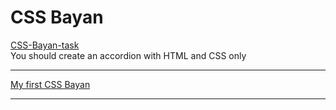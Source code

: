 # CSS Bayan
[CSS-Bayan-task](https://github.com/DrDiman/CSS-Bayan-task)\
You should create an accordion with HTML and CSS only
***
[My first CSS Bayan](https://VladimirSobbolev.github.io/cssBayan/cssBayan/index.html)
***